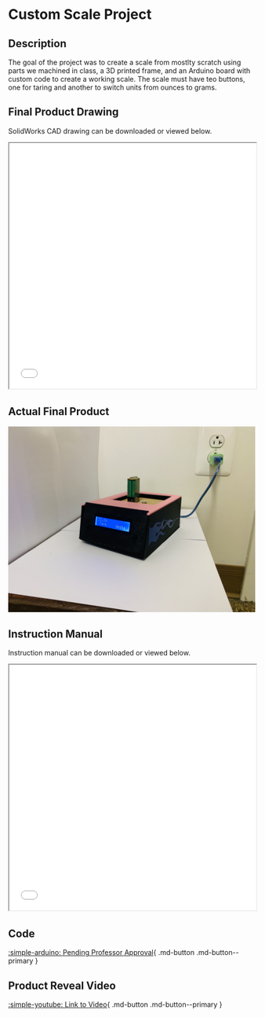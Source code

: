 # Custom Scale Project

## Description
The goal of the project was to create a scale from mostlty scratch using parts we machined in class, a 3D printed frame, and an Arduino board with custom code to 
create a working scale. The scale must have teo buttons, one for taring and another to switch units from ounces to grams. 

## Final Product Drawing
SolidWorks CAD drawing can be downloaded or viewed below.
<iframe src="../../../pdfs/Tobino_Drawing.PDF" width="100%" height="500px"> </iframe>

## Actual Final Product
![Picture of Scale](../../img/Tobino_ScalePhoto.JPG)

## Instruction Manual
Instruction manual can be downloaded or viewed below.
<iframe src="../../../pdfs/Tobino_Calibration.pdf" width="100%" height="500px"> </iframe>

## Code
[:simple-arduino: Pending Professor Approval](#){ .md-button .md-button--primary }

## Product Reveal Video
[:simple-youtube: Link to Video](https://youtu.be/iGQjzYp8Jbc){ .md-button .md-button--primary }
